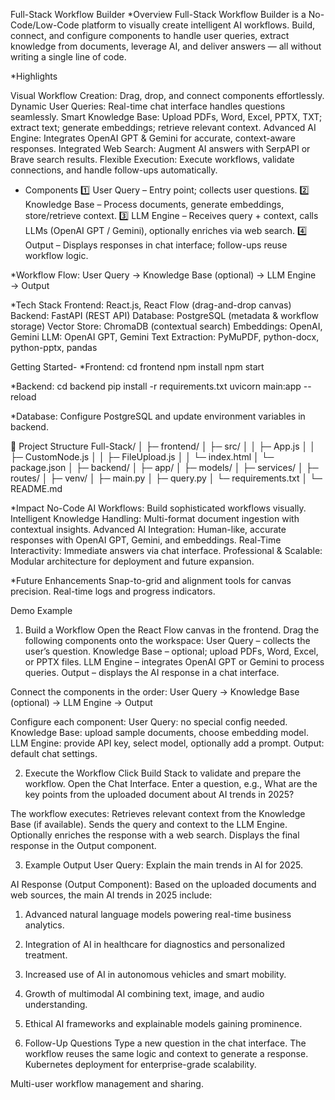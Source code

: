 Full-Stack Workflow Builder
*Overview
Full-Stack Workflow Builder is a No-Code/Low-Code platform to visually create intelligent AI workflows.
Build, connect, and configure components to handle user queries, extract knowledge from documents, leverage AI, and deliver answers — all without writing a single line of code.

*Highlights

Visual Workflow Creation: Drag, drop, and connect components effortlessly.
Dynamic User Queries: Real-time chat interface handles questions seamlessly.
Smart Knowledge Base: Upload PDFs, Word, Excel, PPTX, TXT; extract text; generate embeddings; retrieve relevant context.
Advanced AI Engine: Integrates OpenAI GPT & Gemini for accurate, context-aware responses.
Integrated Web Search: Augment AI answers with SerpAPI or Brave search results.
Flexible Execution: Execute workflows, validate connections, and handle follow-ups automatically.

* Components
1️⃣ User Query – Entry point; collects user questions.
2️⃣ Knowledge Base – Process documents, generate embeddings, store/retrieve context.
3️⃣ LLM Engine – Receives query + context, calls LLMs (OpenAI GPT / Gemini), optionally enriches via web search.
4️⃣ Output – Displays responses in chat interface; follow-ups reuse workflow logic.

*Workflow Flow:
User Query → Knowledge Base (optional) → LLM Engine → Output

*Tech Stack
Frontend: React.js, React Flow (drag-and-drop canvas)
Backend: FastAPI (REST API)
Database: PostgreSQL (metadata & workflow storage)
Vector Store: ChromaDB (contextual search)
Embeddings: OpenAI, Gemini
LLM: OpenAI GPT, Gemini
Text Extraction: PyMuPDF, python-docx, python-pptx, pandas

Getting Started-
*Frontend:
cd frontend
npm install
npm start

*Backend:
cd backend
pip install -r requirements.txt
uvicorn main:app --reload

*Database:
Configure PostgreSQL and update environment variables in backend.

📁 Project Structure
Full-Stack/
│
├─ frontend/
│   ├─ src/
│   │   ├─ App.js
│   │   ├─ CustomNode.js
│   │   ├─ FileUpload.js
│   │   └─ index.html
│   └─ package.json
│
├─ backend/
│   ├─ app/
│   ├─ models/
│   ├─ services/
│   ├─ routes/
│   ├─ venv/
│   ├─ main.py
│   ├─ query.py
│   └─ requirements.txt
│
└─ README.md

*Impact
No-Code AI Workflows: Build sophisticated workflows visually.
Intelligent Knowledge Handling: Multi-format document ingestion with contextual insights.
Advanced AI Integration: Human-like, accurate responses with OpenAI GPT, Gemini, and embeddings.
Real-Time Interactivity: Immediate answers via chat interface.
Professional & Scalable: Modular architecture for deployment and future expansion.

 *Future Enhancements
Snap-to-grid and alignment tools for canvas precision.
Real-time logs and progress indicators.

Demo Example
1. Build a Workflow
Open the React Flow canvas in the frontend.
Drag the following components onto the workspace:
User Query – collects the user’s question.
Knowledge Base – optional; upload PDFs, Word, Excel, or PPTX files.
LLM Engine – integrates OpenAI GPT or Gemini to process queries.
Output – displays the AI response in a chat interface.

Connect the components in the order:
User Query → Knowledge Base (optional) → LLM Engine → Output

Configure each component:
User Query: no special config needed.
Knowledge Base: upload sample documents, choose embedding model.
LLM Engine: provide API key, select model, optionally add a prompt.
Output: default chat settings.

2. Execute the Workflow
Click Build Stack to validate and prepare the workflow.
Open the Chat Interface.
Enter a question, e.g.,
What are the key points from the uploaded document about AI trends in 2025?

The workflow executes:
Retrieves relevant context from the Knowledge Base (if available).
Sends the query and context to the LLM Engine.
Optionally enriches the response with a web search.
Displays the final response in the Output component.

3. Example Output
User Query:
Explain the main trends in AI for 2025.

AI Response (Output Component):
Based on the uploaded documents and web sources, the main AI trends in 2025 include:
1. Advanced natural language models powering real-time business analytics.
2. Integration of AI in healthcare for diagnostics and personalized treatment.
3. Increased use of AI in autonomous vehicles and smart mobility.
4. Growth of multimodal AI combining text, image, and audio understanding.
5. Ethical AI frameworks and explainable models gaining prominence.

4. Follow-Up Questions
Type a new question in the chat interface.
The workflow reuses the same logic and context to generate a response.
Kubernetes deployment for enterprise-grade scalability.

Multi-user workflow management and sharing.

